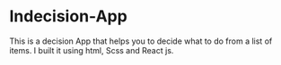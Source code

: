 # Indecision-App
This is a decision App that helps you to decide what to do from a list of items. I built it using html, Scss and React js.
